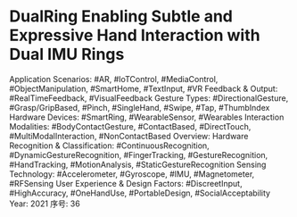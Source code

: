 # DualRing Enabling Subtle and Expressive Hand Interaction with Dual IMU Rings

Application Scenarios: #AR, #IoTControl, #MediaControl, #ObjectManipulation, #SmartHome, #TextInput, #VR
Feedback & Output: #RealTimeFeedback, #VisualFeedback
Gesture Types: #DirectionalGesture, #Grasp/GripBased, #Pinch, #SingleHand, #Swipe, #Tap, #ThumbIndex
Hardware Devices: #SmartRing, #WearableSensor, #Wearables
Interaction Modalities: #BodyContactGesture, #ContactBased, #DirectTouch, #MultiModalInteraction, #NonContactBased
Overview: Hardware
Recognition & Classification: #ContinuousRecognition, #DynamicGestureRecognition, #FingerTracking, #GestureRecognition, #HandTracking, #MotionAnalysis, #StaticGestureRecognition
Sensing Technology: #Accelerometer, #Gyroscope, #IMU, #Magnetometer, #RFSensing
User Experience & Design Factors: #DiscreetInput, #HighAccuracy, #OneHandUse, #PortableDesign, #SocialAcceptability
Year: 2021
序号: 36